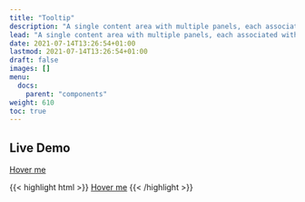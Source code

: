 ```yaml
---
title: "Tooltip"
description: "A single content area with multiple panels, each associated with a header in a list."
lead: "A single content area with multiple panels, each associated with a header in a list."
date: 2021-07-14T13:26:54+01:00
lastmod: 2021-07-14T13:26:54+01:00
draft: false
images: []
menu:
  docs:
    parent: "components"
weight: 610
toc: true
---
```


## Live Demo


<div class="preview">
<link rel="stylesheet" href="/cssui.css">
<link rel="stylesheet" href="/tooltip/tooltip.css">

<a href="#" data-tooltip alt="Alt text" title="This is a link" aria-label="Link" role="link">Hover me</a>
</div>
{{< highlight html >}}
<a href="#" data-tooltip alt="Alt text" title="This is a link" aria-label="Link" role="link">Hover me</a>
{{< /highlight >}}